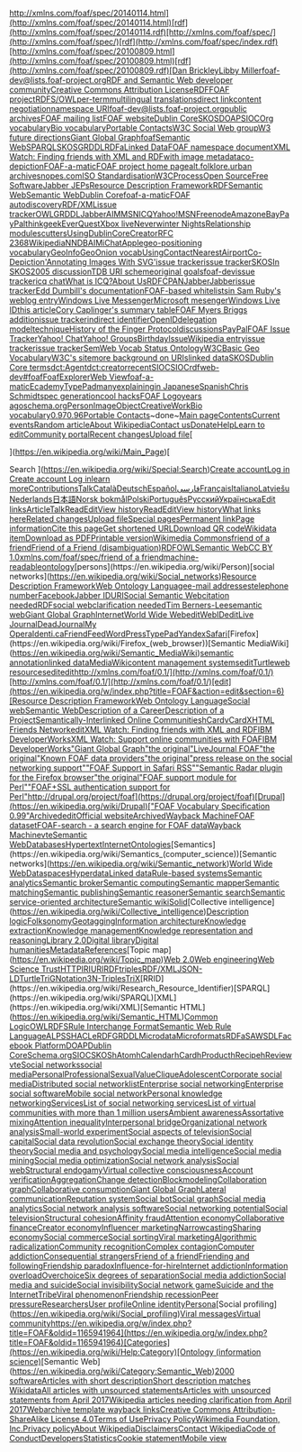 [http://xmlns.com/foaf/spec/20140114.html](http://xmlns.com/foaf/spec/20140114.html)[rdf](http://xmlns.com/foaf/spec/20140114.rdf)[http://xmlns.com/foaf/spec/](http://xmlns.com/foaf/spec/)[rdf](http://xmlns.com/foaf/spec/index.rdf)[http://xmlns.com/foaf/spec/20100809.html](http://xmlns.com/foaf/spec/20100809.html)[rdf](http://xmlns.com/foaf/spec/20100809.rdf)[Dan Brickley](mailto:danbri@danbri.org)[Libby Miller](mailto:libby@nicecupoftea.org)[foaf-dev@lists.foaf-project.org](http://lists.foaf-project.org/)[RDF
    and Semantic Web developer community](http://www.w3.org/2001/sw/interest/)[](http://creativecommons.org/licenses/by/1.0/)[Creative Commons Attribution License](http://creativecommons.org/licenses/by/1.0/)[RDF](http://www.w3.org/RDF/)[FOAF project](http://www.foaf-project.org/)[RDFS/OWL](http://xmlns.com/foaf/spec/index.rdf)[per-term](http://xmlns.com/foaf/doc/)[multilingual translations](http://svn.foaf-project.org/foaftown/foaf18n/)[direct link](http://xmlns.com/foaf/spec/index.rdf)[content negotiation](http://en.wikipedia.org/wiki/Content_negotiation)[namespace URI](http://xmlns.com/foaf/0.1/)[foaf-dev@lists.foaf-project.org](mailto:foaf-dev@lists.foaf-project.org)[public archives](http://lists.foaf-project.org)[FOAF mailing list](mailto:foaf-dev@lists.foaf-project.org)[FOAF website](http://www.foaf-project.org/)[Dublin Core](http://www.dublincore.org/)[SKOS](http://www.w3.org/2004/02/skos/)[DOAP](http://trac.usefulinc.com/doap)[SIOC](http://sioc-project.org/)[Org vocabulary](http://www.epimorphics.com/public/vocabulary/org.html)[Bio vocabulary](http://vocab.org/bio/0.1/.html)[Portable Contacts](http://portablecontacts.net/)[W3C Social Web group](http://www.w3.org/2005/Incubator/socialweb/)[W3 future directions](http://www.w3.org/Talks/WWW94Tim/)[Giant Global Graph](http://dig.csail.mit.edu/breadcrumbs/node/215)[foaf](http://www.w3.org/People/Berners-Lee/card)[Semantic Web](http://www.w3.org/2001/sw/)[SPARQL](http://www.w3.org/TR/rdf-sparql-query/)[SKOS](http://www.w3.org/2004/02/skos/)[GRDDL](http://www.w3.org/2001/sw/grddl-wg/)[RDFa](http://www.w3.org/TR/xhtml-rdfa-primer/)[Linked 
  Data](http://www.w3.org/DesignIssues/LinkedData.html)[FOAF namespace
  document](http://xmlns.com/foaf/0.1/)[XML
  Watch: Finding friends with XML and RDF](http://www-106.ibm.com/developerworks/xml/library/x-foaf.html)[with image metadata](http://rdfweb.org/2002/01/photo/)[co-depiction](http://rdfweb.org/2002/01/photo/)[FOAF-a-matic](http://www.ldodds.com/foaf/foaf-a-matic.html)[FOAF project home page](http://www.foaf-project.org)[alt.folklore.urban archive](http://www.urbanlegends.com/)[snopes.com](http://www.snopes.com/)[ISO
  Standardisation](http://www.iso.ch/iso/en/ISOOnline.openerpage)[W3C](http://www.w3.org/)[Process](http://www.w3.org/Consortium/Process/)[Open Source](http://www.opensource.org/)[Free Software](http://www.gnu.org/philosophy/free-sw.html)[Jabber
  JEPs](http://www.jabber.org/jeps/jep-0001.html)[Resource Description Framework](http://www.w3.org/RDF/)[RDF](http://www.w3.org/RDF/)[Semantic Web](http://www.w3.org/2001/sw/)[Semantic Web](http://www.w3.org/2001/sw/)[Dublin Core](http://dublincore.org/)[foaf-a-matic](http://www.ldodds.com/foaf/foaf-a-matic.html)[FOAF
  autodiscovery](http://web.archive.org/web/20040416181630/rdfweb.org/mt/foaflog/archives/000041.html)[RDF/XML](http://xmlns.com/foaf/spec/index.rdf)[issue tracker](http://wiki.foaf-project.org/w/IssueTracker)[OWL](http://www.w3.org/2001/sw/WebOnt)[GRDDL](http://www.w3.org/2004/01/rdxh/spec)[Jabber](http://www.jabber.org/)[AIM](http://www.aim.com/)[MSN](http://chat.msn.com/)[ICQ](http://web.icq.com/icqchat/)[Yahoo!](http://chat.yahoo.com/)[MSN](http://chat.msn.com/)[Freenode](http://www.freenode.net/)[Amazon](http://www.amazon.com/)[eBay](http://www.ebay.com/)[PayPal](http://www.paypal.com/)[thinkgeek](http://www.thinkgeek.com/)[EverQuest](http://everquest.station.sony.com/)[Xbox live](http://www.xbox.com/live/)[Neverwinter Nights](http://nwn.bioware.com/)[Relationship module](http://www.perceive.net/schemas/20021119/relationship/)[scutters](http://wiki.foaf-project.org/w/ScutterSpec)[UsingDublinCoreCreator](http://wiki.foaf-project.org/w/UsingDublinCoreCreator)[RFC 2368](http://ftp.ics.uci.edu/pub/ietf/uri/rfc2368.txt)[Wikipedia](http://www.wikipedia.org/)[NNDB](http://www.nndb.com/)[AIM](http://www.aim.com/)[iChat](http://www.apple.com/macosx/what-is-macosx/ichat.html)[Apple](http://www.apple.com/)[geo-positioning vocabulary](http://www.w3.org/2003/01/geo/wgs84_pos#)[GeoInfo](http://esw.w3.org/topic/GeoInfo)[GeoOnion vocab](http://esw.w3.org/topic/GeoOnion)[UsingContactNearestAirport](http://wiki.foaf-project.org/w/UsingContactNearestAirport)[Co-Depiction](http://rdfweb.org/2002/01/photo/)['Annotating Images With SVG'](http://www.jibbering.com/svg/AnnotateImage.html)[issue tracker](http://wiki.foaf-project.org/w/NameVocabIssue)[issue tracker](http://wiki.foaf-project.org/w/NameVocabIssue)[SKOS](http://www.w3.org/2004/02/skos/)[In SKOS](http://www.w3.org/TR/2005/WD-swbp-skos-core-guide-20050510/#secmodellingrdf)[2005 discussion](http://www.w3.org/TR/2005/WD-swbp-skos-core-guide-20051102/#secopen)[TDB URI scheme](http://larry.masinter.net/duri.html)[original goals](http://www.foaf-project.org/original-intro)[foaf-dev](http://lists.foaf-project.org/mailman/listinfo/foaf-dev)[issue tracker](http://wiki.foaf-project.org/w/NameVocabIssue)[icq chat](http://web.icq.com/icqchat/)[What is ICQ?](http://www.icq.com/products/whatisicq.html)[About Us](http://company.icq.com/info/)[RDF](http://www.w3.org/RDF/)[CPAN](http://www.cpan.org/)[Jabber](http://www.jabber.org/)[Jabber](http://www.jabber.org/)[issue tracker](http://wiki.foaf-project.org/w/NameVocabIssue)[Edd Dumbill's 
documentation](http://usefulinc.com/foaf/)[FOAF-based whitelists](http://www.w3.org/2001/12/rubyrdf/util/foafwhite/intro.html)[in Sam Ruby's 
weblog entry](http://www.intertwingly.net/blog/1545.html)[Windows Live Messenger](http://en.wikipedia.org/wiki/Windows_Live_Messenger)[Microsoft mesenger](http://download.live.com/messenger)[Windows Live ID](http://en.wikipedia.org/wiki/Windows_Live_ID)[this article](http://www.teamtechnology.co.uk/tt/t-articl/mb-simpl.htm)[Cory Caplinger's summary table](http://webspace.webring.com/people/cl/lifexplore/mbintro.htm)[FOAF Myers Briggs addition](http://web.archive.org/web/20080802184922/http://rdfweb.org/mt/foaflog/archives/000004.html)[issue tracker](http://wiki.foaf-project.org/w/IssueTracker)[indirect identifier](http://www.w3.org/TR/webarch/#indirect-identification)[OpenID](http://openid.net/specs/openid-authentication-1_1.html)[delegation model](http://openid.net/specs/openid-authentication-1_1.html#delegating_authentication)[technique](http://xmlns.com/foaf/spec/#sec-autodesc)[History of the 
Finger Protocol](http://www.rajivshah.com/Case_Studies/Finger/Finger.htm)[discussions](http://rdfweb.org/mt/foaflog/archives/2004/02/12/20.07.32/)[PayPal](http://www.paypal.com/)[FOAF Issue Tracker](http://wiki.foaf-project.org/w/IssueTracker)[Yahoo! Chat](http://chat.yahoo.com/)[Yahoo! Groups](http://www.yahoogroups.com/)[BirthdayIssue](http://wiki.foaf-project.org/w/BirthdayIssue)[Wikipedia entry](http://en.wikipedia.org/wiki/Geek_Code)[issue tracker](http://wiki.foaf-project.org/w/NameVocabIssue)[issue 
tracker](http://wiki.foaf-project.org/w/IssueTracker)[SemWeb Vocab Status Ontology](http://www.w3.org/2003/06/sw-vocab-status/note)[W3CBasic Geo Vocabulary](http://www.w3.org/2003/01/geo/)[W3C's site](http://www.w3.org/2001/sw/)[more background on URIs](http://www.w3.org/TR/webarch/#identification)[linked data](http://www.w3.org/DesignIssues/LinkedData)[SKOS](http://www.w3.org/2004/02/skos/)[Dublin Core terms](http://dublincore.org/documents/dcmi-terms/)[dct:Agent](http://dublincore.org/documents/dcmi-terms/#classes-Agent)[dct:creator](http://dublincore.org/documents/dcmi-terms/#terms-creator)[recent](http://www.w3.org/TR/wordnet-rdf/)[SIOC](http://rdfs.org/sioc/ns#)[SIOC](http://www.sioc-project.org/)[rdfweb-dev](http://rdfweb.org/pipermail/rdfweb-dev/)[#foaf](http://rdfweb.org/irc/)[FoafExplorer](http://xml.mfd-consult.dk/foaf/explorer/)[Web View](http://eikeon.com/foaf/)[foaf-a-matic](http://www.ldodds.com/foaf/foaf-a-matic.html)[Ecademy](http://www.ecademy.com/)[TypePad](http://www.typepad.com/)[many](http://conferences.oreillynet.com/cs/et2003/view/e_sess/3633)[explaining](http://hackdiary.com/)[in Japanese](http://kanzaki.com/docs/sw/foaf.html)[Spanish](http://f14web.com.ar/inkel/2003/01/27/foaf.html)[Chris Schmidt](http://crschmidt.net/)[spec generation](http://xmlns.com/foaf/0.1/specgen.py)[cool hacks](http://crschmidt.net/semweb/)[FOAF Logo](http://iandavis.com/2006/foaf-icons/)[years ago](http://www.w3.org/History/1989/proposal.html)[schema.org](http://schema.org/)[Person](http://schema.org/Person)[ImageObject](http://schema.org/ImageObject)[CreativeWork](http://schema.org/CreativeWork)[Bio vocabulary](http://vocab.org/bio/0.1/.html)[0.97](http://xmlns.com/foaf/spec/20100101.html)[0.96](http://xmlns.com/foaf/spec/20091215.html)[Portable Contacts](http://portablecontacts.net/)~done~[Main page](https://en.wikipedia.org/wiki/Main_Page)[Contents](https://en.wikipedia.org/wiki/Wikipedia:Contents)[Current events](https://en.wikipedia.org/wiki/Portal:Current_events)[Random article](https://en.wikipedia.org/wiki/Special:Random)[About Wikipedia](https://en.wikipedia.org/wiki/Wikipedia:About)[Contact us](https://en.wikipedia.org/wiki/Wikipedia:Contact_us)[Donate](https://donate.wikimedia.org/wiki/Special:FundraiserRedirector?utm_source=donate&utm_medium=sidebar&utm_campaign=C13_en.wikipedia.org&uselang=en)[Help](https://en.wikipedia.org/wiki/Help:Contents)[Learn to edit](https://en.wikipedia.org/wiki/Help:Introduction)[Community portal](https://en.wikipedia.org/wiki/Wikipedia:Community_portal)[Recent changes](https://en.wikipedia.org/wiki/Special:RecentChanges)[Upload file](https://en.wikipedia.org/wiki/Wikipedia:File_upload_wizard)[
	
	
		
		
	
](https://en.wikipedia.org/wiki/Main_Page)[

Search
	](https://en.wikipedia.org/wiki/Special:Search)[Create account](https://en.wikipedia.org/w/index.php?title=Special:CreateAccount&returnto=FOAF)[Log in](https://en.wikipedia.org/w/index.php?title=Special:UserLogin&returnto=FOAF)[ Create account](https://en.wikipedia.org/w/index.php?title=Special:CreateAccount&returnto=FOAF)[ Log in](https://en.wikipedia.org/w/index.php?title=Special:UserLogin&returnto=FOAF)[learn more](https://en.wikipedia.org/wiki/Help:Introduction)[Contributions](https://en.wikipedia.org/wiki/Special:MyContributions)[Talk](https://en.wikipedia.org/wiki/Special:MyTalk)[Català](https://ca.wikipedia.org/wiki/FOAF)[Deutsch](https://de.wikipedia.org/wiki/FOAF)[Español](https://es.wikipedia.org/wiki/FOAF)[فارسی](https://fa.wikipedia.org/wiki/%D8%A7%D9%81%E2%80%8C%D8%A7%D9%88%D8%A7%DB%8C%E2%80%8C%D8%A7%D9%81_(%D9%87%D8%B3%D8%AA%DB%8C%E2%80%8C%D8%B4%D9%86%D8%A7%D8%B3%DB%8C))[Français](https://fr.wikipedia.org/wiki/FOAF)[Italiano](https://it.wikipedia.org/wiki/FOAF)[Latviešu](https://lv.wikipedia.org/wiki/FOAF)[Nederlands](https://nl.wikipedia.org/wiki/FOAF)[日本語](https://ja.wikipedia.org/wiki/Friend_of_a_Friend)[Norsk bokmål](https://no.wikipedia.org/wiki/FOAF)[Polski](https://pl.wikipedia.org/wiki/FOAF_(format))[Português](https://pt.wikipedia.org/wiki/FOAF)[Русский](https://ru.wikipedia.org/wiki/FOAF)[Українська](https://uk.wikipedia.org/wiki/FOAF)[Edit links](https://www.wikidata.org/wiki/Special:EntityPage/Q1389366#sitelinks-wikipedia)[Article](https://en.wikipedia.org/wiki/FOAF)[Talk](https://en.wikipedia.org/wiki/Talk:FOAF)[Read](https://en.wikipedia.org/wiki/FOAF)[Edit](https://en.wikipedia.org/w/index.php?title=FOAF&action=edit)[View history](https://en.wikipedia.org/w/index.php?title=FOAF&action=history)[Read](https://en.wikipedia.org/wiki/FOAF)[Edit](https://en.wikipedia.org/w/index.php?title=FOAF&action=edit)[View history](https://en.wikipedia.org/w/index.php?title=FOAF&action=history)[What links here](https://en.wikipedia.org/wiki/Special:WhatLinksHere/FOAF)[Related changes](https://en.wikipedia.org/wiki/Special:RecentChangesLinked/FOAF)[Upload file](https://en.wikipedia.org/wiki/Wikipedia:File_Upload_Wizard)[Special pages](https://en.wikipedia.org/wiki/Special:SpecialPages)[Permanent link](https://en.wikipedia.org/w/index.php?title=FOAF&oldid=1165941964)[Page information](https://en.wikipedia.org/w/index.php?title=FOAF&action=info)[Cite this page](https://en.wikipedia.org/w/index.php?title=Special:CiteThisPage&page=FOAF&id=1165941964&wpFormIdentifier=titleform)[Get shortened URL](https://en.wikipedia.org/w/index.php?title=Special:UrlShortener&url=https%3A%2F%2Fen.wikipedia.org%2Fwiki%2FFOAF)[Download QR code](https://en.wikipedia.org/w/index.php?title=Special:QrCode&url=https%3A%2F%2Fen.wikipedia.org%2Fwiki%2FFOAF)[Wikidata item](https://www.wikidata.org/wiki/Special:EntityPage/Q1389366)[Download as PDF](https://en.wikipedia.org/w/index.php?title=Special:DownloadAsPdf&page=FOAF&action=show-download-screen)[Printable version](https://en.wikipedia.org/w/index.php?title=FOAF&printable=yes)[Wikimedia Commons](https://commons.wikimedia.org/wiki/Category:FOAF)[friend of a friend](https://en.wikipedia.org/wiki/Friend_of_a_friend)[Friend of a Friend (disambiguation)](https://en.wikipedia.org/wiki/Friend_of_a_Friend_(disambiguation))[](https://en.wikipedia.org/wiki/File:FoafLogo.svg)[RDF](https://en.wikipedia.org/wiki/Resource_Description_Framework)[OWL](https://en.wikipedia.org/wiki/Web_Ontology_Language)[Semantic Web](https://en.wikipedia.org/wiki/Semantic_Web)[CC BY 1.0](https://en.wikipedia.org/wiki/Creative_Commons_license)[xmlns.com/foaf/spec/](http://xmlns.com/foaf/spec/)[friend of a friend](https://en.wikipedia.org/wiki/Friend_of_a_friend)[machine-readable](https://en.wikipedia.org/wiki/Machine-readable_data)[ontology](https://en.wikipedia.org/wiki/Ontology_(information_science))[persons](https://en.wikipedia.org/wiki/Person)[social networks](https://en.wikipedia.org/wiki/Social_networks)[Resource Description Framework](https://en.wikipedia.org/wiki/Resource_Description_Framework)[Web Ontology Language](https://en.wikipedia.org/wiki/Web_Ontology_Language)[e-mail addresses](https://en.wikipedia.org/wiki/E-mail_address)[telephone number](https://en.wikipedia.org/wiki/Telephone_number)[Facebook](https://en.wikipedia.org/wiki/Facebook)[Jabber ID](https://en.wikipedia.org/wiki/Extensible_Messaging_and_Presence_Protocol)[URI](https://en.wikipedia.org/wiki/Uniform_Resource_Identifier)[Social Semantic Web](https://en.wikipedia.org/wiki/Social_Semantic_Web)[citation needed](https://en.wikipedia.org/wiki/Wikipedia:Citation_needed)[RDF](https://en.wikipedia.org/wiki/Resource_Description_Framework)[social web](https://en.wikipedia.org/wiki/Social_web)[clarification needed](https://en.wikipedia.org/wiki/Wikipedia:Please_clarify)[Tim Berners-Lee](https://en.wikipedia.org/wiki/Tim_Berners-Lee)[semantic web](https://en.wikipedia.org/wiki/Semantic_web)[Giant Global Graph](https://en.wikipedia.org/wiki/Giant_Global_Graph)[Internet](https://en.wikipedia.org/wiki/Internet)[World Wide Web](https://en.wikipedia.org/wiki/World_Wide_Web)[edit](https://en.wikipedia.org/w/index.php?title=FOAF&action=edit&section=1)[WebID](https://en.wikipedia.org/wiki/WebID)[edit](https://en.wikipedia.org/w/index.php?title=FOAF&action=edit&section=2)[Live Journal](https://en.wikipedia.org/wiki/Live_Journal)[DeadJournal](https://en.wikipedia.org/wiki/DeadJournal)[My Opera](https://en.wikipedia.org/wiki/My_Opera)[Identi.ca](https://en.wikipedia.org/wiki/Identi.ca)[FriendFeed](https://en.wikipedia.org/wiki/FriendFeed)[WordPress](https://en.wikipedia.org/wiki/WordPress)[TypePad](https://en.wikipedia.org/wiki/TypePad)[Yandex](https://en.wikipedia.org/wiki/Yandex)[Safari](https://en.wikipedia.org/wiki/Safari_(web_browser))[Firefox](https://en.wikipedia.org/wiki/Firefox_(web_browser))[Semantic MediaWiki](https://en.wikipedia.org/wiki/Semantic_MediaWiki)[semantic annotation](https://en.wikipedia.org/wiki/Semantic_annotation)[linked data](https://en.wikipedia.org/wiki/Linked_data)[MediaWiki](https://en.wikipedia.org/wiki/MediaWiki)[content management systems](https://en.wikipedia.org/wiki/Content_management_systems)[edit](https://en.wikipedia.org/w/index.php?title=FOAF&action=edit&section=3)[Turtle](https://en.wikipedia.org/wiki/Turtle_(syntax))[web resources](https://en.wikipedia.org/wiki/Web_resource)[edit](https://en.wikipedia.org/w/index.php?title=FOAF&action=edit&section=4)[edit](https://en.wikipedia.org/w/index.php?title=FOAF&action=edit&section=5)[http://xmlns.com/foaf/0.1/](http://xmlns.com/foaf/0.1/)[http://xmlns.com/foaf/0.1/](http://xmlns.com/foaf/0.1/)[edit](https://en.wikipedia.org/w/index.php?title=FOAF&action=edit&section=6)[Resource Description Framework](https://en.wikipedia.org/wiki/Resource_Description_Framework)[Web Ontology Language](https://en.wikipedia.org/wiki/Web_Ontology_Language)[Social web](https://en.wikipedia.org/wiki/Social_web)[Semantic Web](https://en.wikipedia.org/wiki/Semantic_Web)[Description of a Career](https://en.wiktionary.org/wiki/DOAC)[Description of a Project](https://en.wikipedia.org/wiki/DOAP)[Semantically-Interlinked Online Communities](https://en.wikipedia.org/wiki/Semantically-Interlinked_Online_Communities)[hCard](https://en.wikipedia.org/wiki/HCard)[vCard](https://en.wikipedia.org/wiki/VCard)[XHTML Friends Network](https://en.wikipedia.org/wiki/XHTML_Friends_Network)[edit](https://en.wikipedia.org/w/index.php?title=FOAF&action=edit&section=7)[XML Watch: Finding friends with XML and RDF](https://web.archive.org/web/20091223003446/http://www.ibm.com/developerworks/xml/library/x-foaf.html)[IBM DeveloperWorks](https://en.wikipedia.org/wiki/IBM_DeveloperWorks)[XML Watch: Support online communities with FOAF](https://web.archive.org/web/20100307223814/http://www.ibm.com/developerworks/xml/library/x-foaf2.html)[IBM DeveloperWorks](https://en.wikipedia.org/wiki/IBM_DeveloperWorks)["Giant Global Graph"](https://web.archive.org/web/20160713021037/http://dig.csail.mit.edu/breadcrumbs/node/215)[the original](http://dig.csail.mit.edu/breadcrumbs/node/215)["LiveJournal FOAF"](https://web.archive.org/web/20100118151037/http://community.livejournal.com/ljfoaf)[the original](http://community.livejournal.com/ljfoaf)["Known FOAF data providers"](https://web.archive.org/web/20100226072731/http://wiki.foaf-project.org/w/DataSources)[the original](http://wiki.foaf-project.org/w/DataSources)["press release on the social networking support"](http://company.yandex.com/press_center/press_releases/2008/2008-08-15.xml)["FOAF Support in Safari RSS"](http://ejohn.org/blog/foaf-support-in-safari-rss/)["Semantic Radar plugin for the Firefox browser"](https://web.archive.org/web/20140108014347/https://addons.mozilla.org/en-US/firefox/addon/semantic-radar/)[the original](https://addons.mozilla.org/en-US/firefox/addon/semantic-radar/)["FOAF support module for Perl"](https://metacpan.org/pod/XML::FOAF)["FOAF+SSL authentication support for Perl"](https://metacpan.org/pod/Web::ID)[http://drupal.org/project/foaf](https://drupal.org/project/foaf)[Drupal](https://en.wikipedia.org/wiki/Drupal)["FOAF Vocabulary Specification 0.99"](http://xmlns.com/foaf/spec/20140114.html)[Archived](https://web.archive.org/web/20220303180551/http://xmlns.com/foaf/spec/20140114.html)[edit](https://en.wikipedia.org/w/index.php?title=FOAF&action=edit&section=8)[Official website](http://www.foaf-project.org)[Archived](https://web.archive.org/web/20211023122305/http://www.foaf-project.org/)[Wayback Machine](https://en.wikipedia.org/wiki/Wayback_Machine)[FOAF dataset](http://ebiquity.umbc.edu/resource/html/id/82/)[FOAF-search - a search engine for FOAF data](https://web.archive.org/web/20181130195340/https://www.foaf-search.net/)[Wayback Machine](https://en.wikipedia.org/wiki/Wayback_Machine)[v](https://en.wikipedia.org/wiki/Template:Semantic_Web)[t](https://en.wikipedia.org/wiki/Template_talk:Semantic_Web)[e](https://en.wikipedia.org/wiki/Special:EditPage/Template:Semantic_Web)[Semantic Web](https://en.wikipedia.org/wiki/Semantic_Web)[Databases](https://en.wikipedia.org/wiki/Database)[Hypertext](https://en.wikipedia.org/wiki/Hypertext)[Internet](https://en.wikipedia.org/wiki/Internet)[Ontologies](https://en.wikipedia.org/wiki/Ontology_(computer_science))[Semantics](https://en.wikipedia.org/wiki/Semantics_(computer_science))[Semantic networks](https://en.wikipedia.org/wiki/Semantic_network)[World Wide Web](https://en.wikipedia.org/wiki/World_Wide_Web)[Dataspaces](https://en.wikipedia.org/wiki/Dataspaces)[Hyperdata](https://en.wikipedia.org/wiki/Hyperdata)[Linked data](https://en.wikipedia.org/wiki/Linked_data)[Rule-based systems](https://en.wikipedia.org/wiki/Rule-based_system)[Semantic analytics](https://en.wikipedia.org/wiki/Semantic_analytics)[Semantic broker](https://en.wikipedia.org/wiki/Semantic_broker)[Semantic computing](https://en.wikipedia.org/wiki/Semantic_computing)[Semantic mapper](https://en.wikipedia.org/wiki/Semantic_mapper)[Semantic matching](https://en.wikipedia.org/wiki/Semantic_matching)[Semantic publishing](https://en.wikipedia.org/wiki/Semantic_publishing)[Semantic reasoner](https://en.wikipedia.org/wiki/Semantic_reasoner)[Semantic search](https://en.wikipedia.org/wiki/Semantic_search)[Semantic service-oriented architecture](https://en.wikipedia.org/wiki/Semantic_service-oriented_architecture)[Semantic wiki](https://en.wikipedia.org/wiki/Semantic_wiki)[Solid](https://en.wikipedia.org/wiki/Solid_(web_decentralization_project))[Collective intelligence](https://en.wikipedia.org/wiki/Collective_intelligence)[Description logic](https://en.wikipedia.org/wiki/Description_logic)[Folksonomy](https://en.wikipedia.org/wiki/Folksonomy)[Geotagging](https://en.wikipedia.org/wiki/Geotagging)[Information architecture](https://en.wikipedia.org/wiki/Information_architecture)[Knowledge extraction](https://en.wikipedia.org/wiki/Knowledge_extraction)[Knowledge management](https://en.wikipedia.org/wiki/Knowledge_management)[Knowledge representation and reasoning](https://en.wikipedia.org/wiki/Knowledge_representation_and_reasoning)[Library 2.0](https://en.wikipedia.org/wiki/Library_2.0)[Digital library](https://en.wikipedia.org/wiki/Digital_library)[Digital humanities](https://en.wikipedia.org/wiki/Digital_humanities)[Metadata](https://en.wikipedia.org/wiki/Metadata)[References](https://en.wikipedia.org/wiki/Reference_(computer_science))[Topic map](https://en.wikipedia.org/wiki/Topic_map)[Web 2.0](https://en.wikipedia.org/wiki/Web_2.0)[Web engineering](https://en.wikipedia.org/wiki/Web_engineering)[Web Science Trust](https://en.wikipedia.org/wiki/Web_Science_Trust)[HTTP](https://en.wikipedia.org/wiki/HTTP)[IRI](https://en.wikipedia.org/wiki/Internationalized_Resource_Identifier)[URI](https://en.wikipedia.org/wiki/Uniform_Resource_Identifier)[RDF](https://en.wikipedia.org/wiki/Resource_Description_Framework)[triples](https://en.wikipedia.org/wiki/Semantic_triple)[RDF/XML](https://en.wikipedia.org/wiki/RDF/XML)[JSON-LD](https://en.wikipedia.org/wiki/JSON-LD)[Turtle](https://en.wikipedia.org/wiki/Turtle_(syntax))[TriG](https://en.wikipedia.org/wiki/TriG_(syntax))[Notation3](https://en.wikipedia.org/wiki/Notation3)[N-Triples](https://en.wikipedia.org/wiki/N-Triples)[TriX](https://en.wikipedia.org/wiki/TriX_(serialization_format))[RRID](https://en.wikipedia.org/wiki/Research_Resource_Identifier)[SPARQL](https://en.wikipedia.org/wiki/SPARQL)[XML](https://en.wikipedia.org/wiki/XML)[Semantic HTML](https://en.wikipedia.org/wiki/Semantic_HTML)[Common Logic](https://en.wikipedia.org/wiki/Common_Logic)[OWL](https://en.wikipedia.org/wiki/Web_Ontology_Language)[RDFS](https://en.wikipedia.org/wiki/RDF_Schema)[Rule Interchange Format](https://en.wikipedia.org/wiki/Rule_Interchange_Format)[Semantic Web Rule Language](https://en.wikipedia.org/wiki/Semantic_Web_Rule_Language)[ALPS](https://en.wikipedia.org/w/index.php?title=Application-Level_Profile_Semantics_(ALPS)&action=edit&redlink=1)[SHACL](https://en.wikipedia.org/wiki/SHACL)[eRDF](https://en.wikipedia.org/wiki/Embedded_RDF)[GRDDL](https://en.wikipedia.org/wiki/GRDDL)[Microdata](https://en.wikipedia.org/wiki/Microdata_(HTML))[Microformats](https://en.wikipedia.org/wiki/Microformat)[RDFa](https://en.wikipedia.org/wiki/RDFa)[SAWSDL](https://en.wikipedia.org/wiki/SAWSDL)[Facebook Platform](https://en.wikipedia.org/wiki/Facebook_Platform)[DOAP](https://en.wikipedia.org/wiki/DOAP)[Dublin Core](https://en.wikipedia.org/wiki/Dublin_Core)[Schema.org](https://en.wikipedia.org/wiki/Schema.org)[SIOC](https://en.wikipedia.org/wiki/Semantically_Interlinked_Online_Communities)[SKOS](https://en.wikipedia.org/wiki/Simple_Knowledge_Organization_System)[hAtom](https://en.wikipedia.org/wiki/HAtom)[hCalendar](https://en.wikipedia.org/wiki/HCalendar)[hCard](https://en.wikipedia.org/wiki/HCard)[hProduct](https://en.wikipedia.org/wiki/HProduct)[hRecipe](https://en.wikipedia.org/wiki/HRecipe)[hReview](https://en.wikipedia.org/wiki/HReview)[v](https://en.wikipedia.org/wiki/Template:Social_networking)[t](https://en.wikipedia.org/wiki/Template_talk:Social_networking)[e](https://en.wikipedia.org/wiki/Special:EditPage/Template:Social_networking)[Social networks](https://en.wikipedia.org/wiki/Social_network)[social media](https://en.wikipedia.org/wiki/Social_media)[Personal](https://en.wikipedia.org/wiki/Personal_network)[Professional](https://en.wikipedia.org/wiki/Professional_network_service)[Sexual](https://en.wikipedia.org/wiki/Sexual_network)[Value](https://en.wikipedia.org/wiki/Value_network)[Clique](https://en.wikipedia.org/wiki/Clique)[Adolescent](https://en.wikipedia.org/wiki/Adolescent_clique)[Corporate social media](https://en.wikipedia.org/wiki/Corporate_social_media)[Distributed social network](https://en.wikipedia.org/wiki/Distributed_social_network)[list](https://en.wikipedia.org/wiki/Comparison_of_software_and_protocols_for_distributed_social_networking)[Enterprise social networking](https://en.wikipedia.org/wiki/Enterprise_social_networking)[Enterprise social software](https://en.wikipedia.org/wiki/Enterprise_social_software)[Mobile social network](https://en.wikipedia.org/wiki/Mobile_social_network)[Personal knowledge networking](https://en.wikipedia.org/wiki/Personal_knowledge_networking)[Services](https://en.wikipedia.org/wiki/Social_networking_service)[List of social networking services](https://en.wikipedia.org/wiki/List_of_social_networking_services)[List of virtual communities with more than 1 million users](https://en.wikipedia.org/wiki/List_of_virtual_communities_with_more_than_1_million_users)[Ambient awareness](https://en.wikipedia.org/wiki/Ambient_awareness)[Assortative mixing](https://en.wikipedia.org/wiki/Assortative_mixing)[Attention inequality](https://en.wikipedia.org/wiki/Attention_inequality)[Interpersonal bridge](https://en.wikipedia.org/wiki/Bridge_(interpersonal))[Organizational network analysis](https://en.wikipedia.org/wiki/Organizational_network_analysis)[Small-world experiment](https://en.wikipedia.org/wiki/Small-world_experiment)[Social aspects of television](https://en.wikipedia.org/wiki/Social_aspects_of_television)[Social capital](https://en.wikipedia.org/wiki/Social_capital)[Social data revolution](https://en.wikipedia.org/wiki/Social_data_revolution)[Social exchange theory](https://en.wikipedia.org/wiki/Social_exchange_theory)[Social identity theory](https://en.wikipedia.org/wiki/Social_identity_theory)[Social media and psychology](https://en.wikipedia.org/wiki/Social_media_and_psychology)[Social media intelligence](https://en.wikipedia.org/wiki/Social_media_intelligence)[Social media mining](https://en.wikipedia.org/wiki/Social_media_mining)[Social media optimization](https://en.wikipedia.org/wiki/Social_media_optimization)[Social network analysis](https://en.wikipedia.org/wiki/Social_network_analysis)[Social web](https://en.wikipedia.org/wiki/Social_web)[Structural endogamy](https://en.wikipedia.org/wiki/Structural_endogamy)[Virtual collective consciousness](https://en.wikipedia.org/wiki/Virtual_collective_consciousness)[Account verification](https://en.wikipedia.org/wiki/Account_verification)[Aggregation](https://en.wikipedia.org/wiki/Social_network_aggregation)[Change detection](https://en.wikipedia.org/wiki/Social_network_change_detection)[Blockmodeling](https://en.wikipedia.org/wiki/Blockmodeling)[Collaboration graph](https://en.wikipedia.org/wiki/Collaboration_graph)[Collaborative consumption](https://en.wikipedia.org/wiki/Collaborative_consumption)[Giant Global Graph](https://en.wikipedia.org/wiki/Giant_Global_Graph)[Lateral communication](https://en.wikipedia.org/wiki/Lateral_communication)[Reputation system](https://en.wikipedia.org/wiki/Reputation_system)[Social bot](https://en.wikipedia.org/wiki/Social_bot)[Social graph](https://en.wikipedia.org/wiki/Social_graph)[Social media analytics](https://en.wikipedia.org/wiki/Social_media_analytics)[Social network analysis software](https://en.wikipedia.org/wiki/Social_network_analysis_software)[Social networking potential](https://en.wikipedia.org/wiki/Social_networking_potential)[Social television](https://en.wikipedia.org/wiki/Social_television)[Structural cohesion](https://en.wikipedia.org/wiki/Structural_cohesion)[Affinity fraud](https://en.wikipedia.org/wiki/Affinity_fraud)[Attention economy](https://en.wikipedia.org/wiki/Attention_economy)[Collaborative finance](https://en.wikipedia.org/wiki/Collaborative_finance)[Creator economy](https://en.wikipedia.org/wiki/Creator_economy)[Influencer marketing](https://en.wikipedia.org/wiki/Influencer_marketing)[Narrowcasting](https://en.wikipedia.org/wiki/Narrowcasting)[Sharing economy](https://en.wikipedia.org/wiki/Sharing_economy)[Social commerce](https://en.wikipedia.org/wiki/Social_commerce)[Social sorting](https://en.wikipedia.org/wiki/Social_sorting)[Viral marketing](https://en.wikipedia.org/wiki/Viral_marketing)[Algorithmic radicalization](https://en.wikipedia.org/wiki/Algorithmic_radicalization)[Community recognition](https://en.wikipedia.org/wiki/Community_recognition)[Complex contagion](https://en.wikipedia.org/wiki/Complex_contagion)[Computer addiction](https://en.wikipedia.org/wiki/Computer_addiction)[Consequential strangers](https://en.wikipedia.org/wiki/Consequential_strangers)[Friend of a friend](https://en.wikipedia.org/wiki/Friend_of_a_friend)[Friending and following](https://en.wikipedia.org/wiki/Friending_and_following)[Friendship paradox](https://en.wikipedia.org/wiki/Friendship_paradox)[Influence-for-hire](https://en.wikipedia.org/wiki/Influence-for-hire)[Internet addiction](https://en.wikipedia.org/wiki/Internet_addiction)[Information overload](https://en.wikipedia.org/wiki/Information_overload)[Overchoice](https://en.wikipedia.org/wiki/Overchoice)[Six degrees of separation](https://en.wikipedia.org/wiki/Six_degrees_of_separation)[Social media addiction](https://en.wikipedia.org/wiki/Social_media_addiction)[Social media and suicide](https://en.wikipedia.org/wiki/Social_media_and_suicide)[Social invisibility](https://en.wikipedia.org/wiki/Social_invisibility)[Social network game](https://en.wikipedia.org/wiki/Social_network_game)[Suicide and the Internet](https://en.wikipedia.org/wiki/Suicide_and_the_Internet)[Tribe](https://en.wikipedia.org/wiki/Tribe_(internet))[Viral phenomenon](https://en.wikipedia.org/wiki/Viral_phenomenon)[Friendship recession](https://en.wikipedia.org/wiki/Friendship_recession)[Peer pressure](https://en.wikipedia.org/wiki/Peer_pressure)[Researchers](https://en.wikipedia.org/wiki/List_of_social_network_researchers)[User profile](https://en.wikipedia.org/wiki/User_profile)[Online identity](https://en.wikipedia.org/wiki/Online_identity)[Persona](https://en.wikipedia.org/wiki/Persona_(user_experience))[Social profiling](https://en.wikipedia.org/wiki/Social_profiling)[Viral messages](https://en.wikipedia.org/wiki/Viral_messages)[Virtual community](https://en.wikipedia.org/wiki/Virtual_community)[https://en.wikipedia.org/w/index.php?title=FOAF&oldid=1165941964](https://en.wikipedia.org/w/index.php?title=FOAF&oldid=1165941964)[Categories](https://en.wikipedia.org/wiki/Help:Category)[Ontology (information science)](https://en.wikipedia.org/wiki/Category:Ontology_(information_science))[Semantic Web](https://en.wikipedia.org/wiki/Category:Semantic_Web)[2000 software](https://en.wikipedia.org/wiki/Category:2000_software)[Articles with short description](https://en.wikipedia.org/wiki/Category:Articles_with_short_description)[Short description matches Wikidata](https://en.wikipedia.org/wiki/Category:Short_description_matches_Wikidata)[All articles with unsourced statements](https://en.wikipedia.org/wiki/Category:All_articles_with_unsourced_statements)[Articles with unsourced statements from April 2017](https://en.wikipedia.org/wiki/Category:Articles_with_unsourced_statements_from_April_2017)[Wikipedia articles needing clarification from April 2017](https://en.wikipedia.org/wiki/Category:Wikipedia_articles_needing_clarification_from_April_2017)[Webarchive template wayback links](https://en.wikipedia.org/wiki/Category:Webarchive_template_wayback_links)[Creative Commons Attribution-ShareAlike License 4.0](https://en.wikipedia.org/wiki/Wikipedia:Text_of_the_Creative_Commons_Attribution-ShareAlike_4.0_International_License)[](https://en.wikipedia.org/wiki/Wikipedia:Text_of_the_Creative_Commons_Attribution-ShareAlike_4.0_International_License)[Terms of Use](https://foundation.wikimedia.org/wiki/Special:MyLanguage/Policy:Terms_of_Use)[Privacy Policy](https://foundation.wikimedia.org/wiki/Special:MyLanguage/Policy:Privacy_policy)[Wikimedia Foundation, Inc.](https://www.wikimediafoundation.org/)[Privacy policy](https://foundation.wikimedia.org/wiki/Special:MyLanguage/Policy:Privacy_policy)[About Wikipedia](https://en.wikipedia.org/wiki/Wikipedia:About)[Disclaimers](https://en.wikipedia.org/wiki/Wikipedia:General_disclaimer)[Contact Wikipedia](https://en.wikipedia.org/wiki/Wikipedia:Contact_us)[Code of Conduct](https://foundation.wikimedia.org/wiki/Special:MyLanguage/Policy:Universal_Code_of_Conduct)[Developers](https://developer.wikimedia.org)[Statistics](https://stats.wikimedia.org/#/en.wikipedia.org)[Cookie statement](https://foundation.wikimedia.org/wiki/Special:MyLanguage/Policy:Cookie_statement)[Mobile view](https://en.m.wikipedia.org/w/index.php?title=FOAF&mobileaction=toggle_view_mobile)[](https://wikimediafoundation.org/)[](https://www.mediawiki.org/)